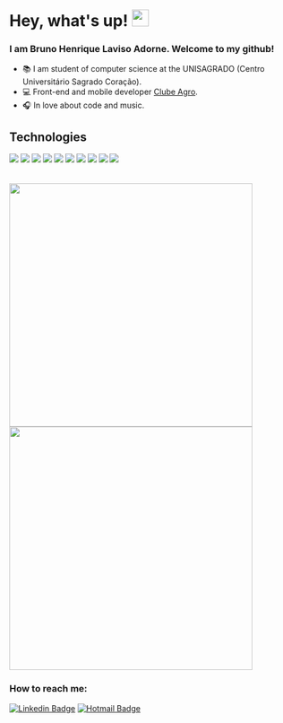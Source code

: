 <!--
**brunolaviso/brunolaviso** is a ✨ _special_ ✨ repository because its `README.md` (this file) appears on your GitHub profile.

Here are some ideas to get you started:

- 🔭 I’m currently working on ...
- 🌱 I’m currently learning ...
- 👯 I’m looking to collaborate on ...
- 🤔 I’m looking for help with ...
- 💬 Ask me about ...
- 📫 How to reach me: ...
- 😄 Pronouns: ...
- ⚡ Fun fact: ...

<img src="https://img.shields.io/badge/Nodejs-1FC41A?style=for-the-badge&logo=mongodb&logoColor=fff&labelColor=1FC41A" />
<img src="https://img.shields.io/badge/Bootstrap-6C1FFF?style=for-the-badge&logo=bootstrap&logoColor=white&labelColor=6C1FFF" />
<img src="https://img.shields.io/badge/MongoDB-91FF49?style=for-the-badge&logo=mongodb&logoColor=5C290E&labelColor=91FF49" />
<img src="https://img.shields.io/badge/Elixir-9D26FF?style=for-the-badge&logo=elixir&logoColor=fff&labelColor=9D26FF" />
-->

# Hey, what's up! <img src="https://raw.githubusercontent.com/MartinHeinz/MartinHeinz/master/wave.gif" width="30px">

### I am Bruno Henrique Laviso Adorne. Welcome to my github!

- 📚 I am student of computer science at the UNISAGRADO (Centro Universitário Sagrado Coração).  
- 💻 Front-end and mobile developer [Clube Agro](https://www.clubeagro.com.br/).
- 🎧 In love about code and music.

## Technologies

<div text-align="justify">
  <img src="https://img.shields.io/badge/html%205-orange?style=for-the-badge&logo=html5&logoColor=white" />
  <img src="https://img.shields.io/badge/CSS%203-5188FE?style=for-the-badge&logo=css3&logoColor=white" />
  <img src="https://img.shields.io/badge/Js-FFDC0B?style=for-the-badge&logo=javascript&logoColor=000" />
  <img src="https://img.shields.io/badge/Ts-3276E6?style=for-the-badge&logo=typescript&logoColor=white" />
  <img src="https://img.shields.io/badge/node.js-026e00?style=for-the-badge&logo=node.js&logoColor=fff" />
  <img src="https://img.shields.io/badge/React-20232A?style=for-the-badge&logo=react&logoColor=61DAFB" />
  <img src="https://img.shields.io/badge/next.js-111111?style=for-the-badge&logo=next.js&logoColor=fff" />
  <img src="https://img.shields.io/badge/Sass-CD6799?style=for-the-badge&logo=sass&logoColor=white" />
  <img src="https://img.shields.io/badge/styled%20components-3D3D3D?style=for-the-badge&logo=styled-components" />
  <img src="https://img.shields.io/badge/vscode-282A36?style=for-the-badge&logo=visual-studio-code&logoColor=0076C6" />
</div>

<br>
<br>
<a href="https://github.com/brunolaviso">
  <img width="434px" src="https://github-readme-stats-eight-theta.vercel.app/api?username=brunolaviso&hide=issues&show_icons=true&theme=dracula&include_all_commits=true&count_private=true" />
</a>
<br>
<a href="https://github.com/brunolaviso">
  <img width="434px" src="https://github-readme-stats-eight-theta.vercel.app/api/top-langs/?username=brunolaviso&layout=compact&langs_count=8&theme=dracula"/>
</a>

### How to reach me:

[![Linkedin Badge](https://img.shields.io/badge/LinkedIn-1781EB?style=for-the-badge&logo=linkedin&logoColor=fff&labelColor=1781EB)](https://www.linkedin.com/in/brunolaviso/)
[![Hotmail Badge](https://img.shields.io/badge/Outlook-1781EB?style=for-the-badge&logo=gmail&logoColor=fff&labelColor=1781EB)](mailto:bruno.laviso@hotmail.com)
